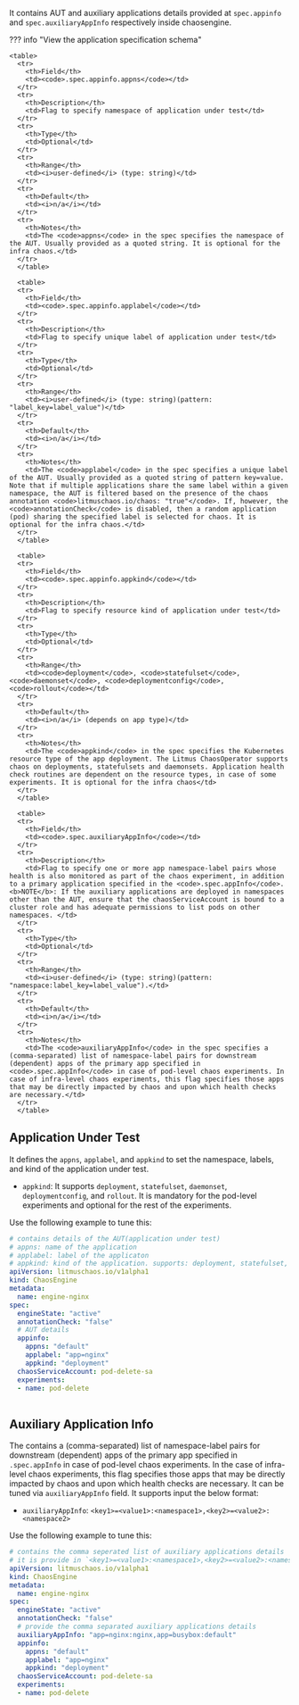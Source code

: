 It contains AUT and auxiliary applications details provided at `spec.appinfo` and `spec.auxiliaryAppInfo` respectively inside chaosengine.

??? info "View the application specification schema" 

    <table>
      <tr>
        <th>Field</th>
        <td><code>.spec.appinfo.appns</code></td>
      </tr>
      <tr>
        <th>Description</th>
        <td>Flag to specify namespace of application under test</td>
      </tr>
      <tr>
        <th>Type</th>
        <td>Optional</td>
      </tr>
      <tr>
        <th>Range</th>
        <td><i>user-defined</i> (type: string)</td>
      </tr>
      <tr>
        <th>Default</th>
        <td><i>n/a</i></td>
      </tr>
      <tr>
        <th>Notes</th>
        <td>The <code>appns</code> in the spec specifies the namespace of the AUT. Usually provided as a quoted string. It is optional for the infra chaos.</td>
      </tr>
      </table>

      <table>
      <tr>
        <th>Field</th>
        <td><code>.spec.appinfo.applabel</code></td>
      </tr>
      <tr>
        <th>Description</th>
        <td>Flag to specify unique label of application under test</td>
      </tr>
      <tr>
        <th>Type</th>
        <td>Optional</td>
      </tr>
      <tr>
        <th>Range</th>
        <td><i>user-defined</i> (type: string)(pattern: "label_key=label_value")</td>
      </tr>
      <tr>
        <th>Default</th>
        <td><i>n/a</i></td>
      </tr>
      <tr>
        <th>Notes</th>
        <td>The <code>applabel</code> in the spec specifies a unique label of the AUT. Usually provided as a quoted string of pattern key=value. Note that if multiple applications share the same label within a given namespace, the AUT is filtered based on the presence of the chaos annotation <code>litmuschaos.io/chaos: "true"</code>. If, however, the <code>annotationCheck</code> is disabled, then a random application (pod) sharing the specified label is selected for chaos. It is optional for the infra chaos.</td>
      </tr>
      </table>

      <table>
      <tr>
        <th>Field</th>
        <td><code>.spec.appinfo.appkind</code></td>
      </tr>
      <tr>
        <th>Description</th>
        <td>Flag to specify resource kind of application under test</td>
      </tr>
      <tr>
        <th>Type</th>
        <td>Optional</td>
      </tr>
      <tr>
        <th>Range</th>
        <td><code>deployment</code>, <code>statefulset</code>, <code>daemonset</code>, <code>deploymentconfig</code>, <code>rollout</code></td>
      </tr>
      <tr>
        <th>Default</th>
        <td><i>n/a</i> (depends on app type)</td>
      </tr>
      <tr>
        <th>Notes</th>
        <td>The <code>appkind</code> in the spec specifies the Kubernetes resource type of the app deployment. The Litmus ChaosOperator supports chaos on deployments, statefulsets and daemonsets. Application health check routines are dependent on the resource types, in case of some experiments. It is optional for the infra chaos</td>
      </tr>
      </table>

      <table>
      <tr>
        <th>Field</th>
        <td><code>.spec.auxiliaryAppInfo</code></td>
      </tr>
      <tr>
        <th>Description</th>
        <td>Flag to specify one or more app namespace-label pairs whose health is also monitored as part of the chaos experiment, in addition to a primary application specified in the <code>.spec.appInfo</code>. <b>NOTE</b>: If the auxiliary applications are deployed in namespaces other than the AUT, ensure that the chaosServiceAccount is bound to a cluster role and has adequate permissions to list pods on other namespaces. </td>
      </tr>
      <tr>
        <th>Type</th>
        <td>Optional</td>
      </tr>
      <tr>
        <th>Range</th>
        <td><i>user-defined</i> (type: string)(pattern: "namespace:label_key=label_value").</td>
      </tr>
      <tr>
        <th>Default</th>
        <td><i>n/a</i></td>
      </tr>
      <tr>
        <th>Notes</th>
        <td>The <code>auxiliaryAppInfo</code> in the spec specifies a (comma-separated) list of namespace-label pairs for downstream (dependent) apps of the primary app specified in <code>.spec.appInfo</code> in case of pod-level chaos experiments. In case of infra-level chaos experiments, this flag specifies those apps that may be directly impacted by chaos and upon which health checks are necessary.</td>
      </tr>
      </table>

## Application Under Test

It defines the `appns`, `applabel`, and `appkind` to set the namespace, labels, and kind of the application under test.

- `appkind`: It supports `deployment`, `statefulset`, `daemonset`, `deploymentconfig`, and `rollout`. 
It is mandatory for the pod-level experiments and optional for the rest of the experiments.

Use the following example to tune this:

[embedmd]:# (https://raw.githubusercontent.com/litmuschaos/litmus/master/mkdocs/docs/experiments/concepts/chaos-resources/chaos-engine/engine-spec/app-info.yaml yaml)
```yaml
# contains details of the AUT(application under test)
# appns: name of the application
# applabel: label of the applicaton
# appkind: kind of the application. supports: deployment, statefulset, daemonset, rollout, deploymentconfig
apiVersion: litmuschaos.io/v1alpha1
kind: ChaosEngine
metadata:
  name: engine-nginx
spec:
  engineState: "active"
  annotationCheck: "false"
  # AUT details
  appinfo:
    appns: "default"
    applabel: "app=nginx"
    appkind: "deployment"
  chaosServiceAccount: pod-delete-sa
  experiments:
  - name: pod-delete
  
```

## Auxiliary Application Info

The contains a (comma-separated) list of namespace-label pairs for downstream (dependent) apps of the primary app specified in `.spec.appInfo` in case of pod-level chaos experiments. In the case of infra-level chaos experiments, this flag specifies those apps that may be directly impacted by chaos and upon which health checks are necessary.
It can be tuned via `auxiliaryAppInfo` field. It supports input the below format:
- `auxiliaryAppInfo`: `<key1>=<value1>:<namespace1>,<key2>=<value2>:<namespace2>` 

Use the following example to tune this:

[embedmd]:# (https://raw.githubusercontent.com/litmuschaos/litmus/master/mkdocs/docs/experiments/concepts/chaos-resources/chaos-engine/engine-spec/auxiliary-appinfo.yaml yaml)
```yaml
# contains the comma seperated list of auxiliary applications details
# it is provide in `<key1>=<value1>:<namespace1>,<key2>=<value2>:<namespace2>` format
apiVersion: litmuschaos.io/v1alpha1
kind: ChaosEngine
metadata:
  name: engine-nginx
spec:
  engineState: "active"
  annotationCheck: "false"
  # provide the comma separated auxiliary applications details
  auxiliaryAppInfo: "app=nginx:nginx,app=busybox:default"
  appinfo:
    appns: "default"
    applabel: "app=nginx"
    appkind: "deployment"
  chaosServiceAccount: pod-delete-sa
  experiments:
  - name: pod-delete
  
```
